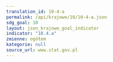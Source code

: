 ```yaml
---
translation_id: 10-4-a
permalink: /api/krajowe/10/10-4-a.json
sdg_goal: 10
layout: json_krajowe_goal_indicator
indicator: "10.4.a"
zmienne: ogółem
kategorie: null
source_url: www.stat.gov.pl
---
```

